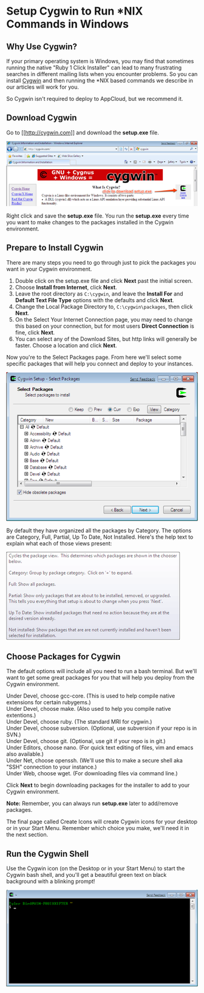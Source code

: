 # Setup Cygwin to Run *NIX Commands in Windows

## Why Use Cygwin?

If your primary operating system is Windows, you may find that sometimes running the native "Ruby 1 Click Installer" can lead to many frustrating searches in different mailing lists when you encounter problems.  So you can install [Cygwin](http://cygwin.com) and then running the *NIX based commands we describe in our articles will work for you.

So Cygwin isn't required to deploy to AppCloud, but we recommend it.

## Download Cygwin

Go to [[http://cygwin.com]] and download the **setup.exe** file.

![Figure 1](images/cywgin_download_normal.png)

Right click and save the **setup.exe** file.  You run the **setup.exe** every time you want to make changes to the packages installed in the Cygwin environment.

## Prepare to Install Cygwin

There are many steps you need to go through just to pick the packages you want in your Cygwin environment.

1. Double click on the setup.exe file and click **Next** past the initial screen.
2. Choose **Install from Internet**, click **Next**.
3. Leave the root directory as `C:\cygwin`, and leave the **Install For** and **Default Text File Type** options with the defaults and click **Next**.
4. Change the Local Package Directory to, `C:\cygwin\packages`, then click **Next**.
5. On the Select Your Internet Connection page, you may need to change this based on your connection, but for most users **Direct Connection** is fine, click **Next**.
6. You can select any of the Download Sites, but http links will generally be faster.  Choose a location and click **Next**.

Now you're to the Select Packages page.  From here we'll select some specific packages that will help you connect and deploy to your instances.

![Figure 2](images/cygwin_intitial_packages_normal.png)

By default they have organized all the packages by Category.  The options are Category, Full, Partial, Up To Date, Not Installed.  Here's the help text to explain what each of those views present:

![Figure 3](images/cygwin_view_button_help_normal.png)

## Choose Packages for Cygwin

The default options will include all you need to run a bash terminal.  But we'll want to get some great packages for you that will help you deploy from the Cygwin environment.

Under Devel, choose gcc-core. (This is used to help compile native extensions for certain rubygems.)  
Under Devel, choose make. (Also used to help you compile native extentions.)  
Under Devel, choose ruby. (The standard MRI for cygwin.)  
Under Devel, choose subversion. (Optional, use subversion if your repo is in SVN.)  
Under Devel, choose git. (Optional, use git if your repo is in git.)  
Under Editors, choose nano. (For quick text editing of files, vim and emacs also available.)  
Under Net, choose openssh. (We'll use this to make a secure shell aka "SSH" connection to your instance.)  
Under Web, choose wget. (For downloading files via command line.)  

Click **Next** to begin downloading packages for the installer to add to your Cygwin environment.

**Note:** Remember, you can always run **setup.exe** later to add/remove packages.

The final page called Create Icons will create Cygwin icons for your desktop or in your Start Menu.  Remember which choice you make, we'll need it in the next section.

## Run the Cygwin Shell

Use the Cygwin icon (on the Desktop or in your Start Menu) to start the Cygwin bash shell, and you'll get a beautiful green text on black background with a blinking prompt!

![Figure 4](images/cygwin_bash_shell_normal.png)